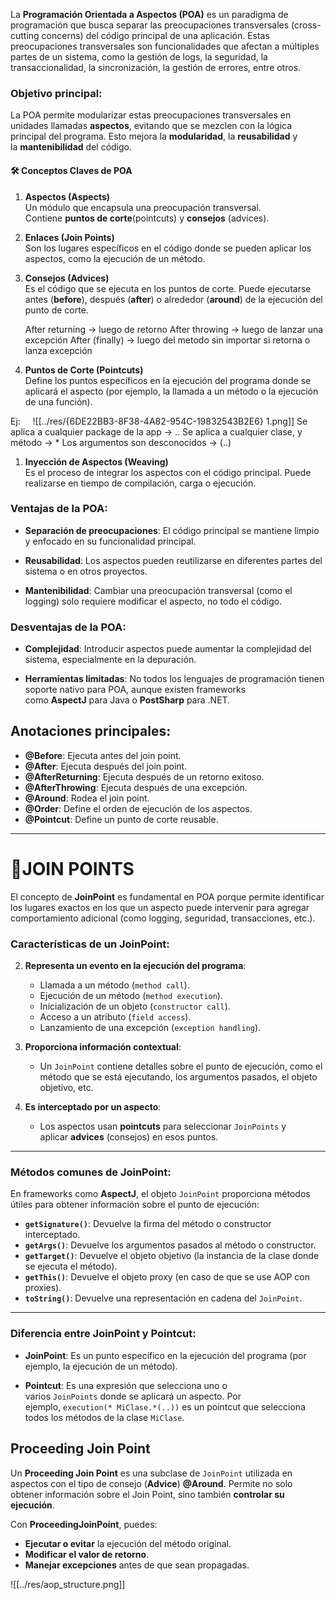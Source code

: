 
La **Programación Orientada a Aspectos (POA)** es un paradigma de programación que busca separar las preocupaciones transversales (cross-cutting concerns) del código principal de una aplicación. Estas preocupaciones transversales son funcionalidades que afectan a múltiples partes de un sistema, como la gestión de logs, la seguridad, la transaccionalidad, la sincronización, la gestión de errores, entre otros.

### Objetivo principal:

La POA permite modularizar estas preocupaciones transversales en unidades llamadas **aspectos**, evitando que se mezclen con la lógica principal del programa. Esto mejora la **modularidad**, la **reusabilidad** y la **mantenibilidad** del código.

#### 🛠️ **Conceptos Claves de POA**

1. **Aspectos (Aspects)**  
    Un módulo que encapsula una preocupación transversal. Contiene **puntos de corte**(pointcuts) y **consejos** (advices).
    
2. **Enlaces (Join Points)**  
    Son los lugares específicos en el código donde se pueden aplicar los aspectos, como la ejecución de un método.

    
3. **Consejos (Advices)**  
    Es el código que se ejecuta en los puntos de corte. Puede ejecutarse antes (**before**), después (**after**) o alrededor (**around**) de la ejecución del punto de corte.

	After returning -> luego de retorno
	After throwing -> luego de lanzar una excepción
	After (finally) -> luego del metodo sin importar si retorna o lanza excepción

    
4. **Puntos de Corte (Pointcuts)**  
    Define los puntos específicos en la ejecución del programa donde se aplicará el aspecto (por ejemplo, la llamada a un método o la ejecución de una función).

Ej:
    ![[../res/{6DE22BB3-8F38-4A82-954C-19832543B2E6} 1.png]]
	Se aplica a cualquier package de la app -> ..
	Se aplica a cualquier clase, y método -> *
	Los argumentos son desconocidos -> (..)

	 
1. **Inyección de Aspectos (Weaving)**  
    Es el proceso de integrar los aspectos con el código principal. Puede realizarse en tiempo de compilación, carga o ejecución.

### Ventajas de la POA:

- **Separación de preocupaciones**: El código principal se mantiene limpio y enfocado en su funcionalidad principal.
    
- **Reusabilidad**: Los aspectos pueden reutilizarse en diferentes partes del sistema o en otros proyectos.
    
- **Mantenibilidad**: Cambiar una preocupación transversal (como el logging) solo requiere modificar el aspecto, no todo el código.
    

### Desventajas de la POA:

- **Complejidad**: Introducir aspectos puede aumentar la complejidad del sistema, especialmente en la depuración.
    
- **Herramientas limitadas**: No todos los lenguajes de programación tienen soporte nativo para POA, aunque existen frameworks como **AspectJ** para Java o **PostSharp** para .NET.

## Anotaciones principales:

  - **@Before**: Ejecuta antes del join point.
  - **@After**: Ejecuta después del join point.
  - **@AfterReturning**: Ejecuta después de un retorno exitoso.
  - **@AfterThrowing**: Ejecuta después de una excepción.
  - **@Around**: Rodea el join point.
  - **@Order**: Define el orden de ejecución de los aspectos.
  - **@Pointcut**: Define un punto de corte reusable.

--- 
# 📍JOIN POINTS

El concepto de **JoinPoint** es fundamental en POA porque permite identificar los lugares exactos en los que un aspecto puede intervenir para agregar comportamiento adicional (como logging, seguridad, transacciones, etc.).
### Características de un JoinPoint:

2. **Representa un evento en la ejecución del programa**:
    
    - Llamada a un método (`method call`).
    - Ejecución de un método (`method execution`).
    - Inicialización de un objeto (`constructor call`).
    - Acceso a un atributo (`field access`).
    - Lanzamiento de una excepción (`exception handling`).
        
3. **Proporciona información contextual**:
    
    - Un `JoinPoint` contiene detalles sobre el punto de ejecución, como el método que se está ejecutando, los argumentos pasados, el objeto objetivo, etc.
        
4. **Es interceptado por un aspecto**:
    
    - Los aspectos usan **pointcuts** para seleccionar `JoinPoints` y aplicar **advices** (consejos) en esos puntos.
        

---
### Métodos comunes de JoinPoint:

En frameworks como **AspectJ**, el objeto `JoinPoint` proporciona métodos útiles para obtener información sobre el punto de ejecución:

- **`getSignature()`**: Devuelve la firma del método o constructor interceptado.
- **`getArgs()`**: Devuelve los argumentos pasados al método o constructor.
- **`getTarget()`**: Devuelve el objeto objetivo (la instancia de la clase donde se ejecuta el método).
- **`getThis()`**: Devuelve el objeto proxy (en caso de que se use AOP con proxies).
- **`toString()`**: Devuelve una representación en cadena del `JoinPoint`.
---
### Diferencia entre JoinPoint y Pointcut:

- **JoinPoint**: Es un punto específico en la ejecución del programa (por ejemplo, la ejecución de un método).
    
- **Pointcut**: Es una expresión que selecciona uno o varios `JoinPoints` donde se aplicará un aspecto. Por ejemplo, `execution(* MiClase.*(..))` es un pointcut que selecciona todos los métodos de la clase `MiClase`.

## Proceeding Join Point

Un **Proceeding Join Point** es una subclase de `JoinPoint` utilizada en aspectos con el tipo de consejo (**Advice**) **@Around**. Permite no solo obtener información sobre el Join Point, sino también **controlar su ejecución**.

Con **ProceedingJoinPoint**, puedes:

- **Ejecutar o evitar** la ejecución del método original.
- **Modificar el valor de retorno**.
- **Manejar excepciones** antes de que sean propagadas.

![[../res/aop_structure.png]]
